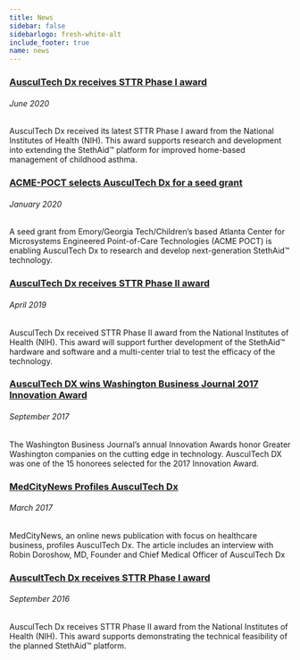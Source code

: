 ```yaml
---
title: News
sidebar: false
sidebarlogo: fresh-white-alt
include_footer: true
name: news
---
```



[//]: # (Image References)

[nih]: /atdx-ai/content/news/nih.png#left "nih"
[acme-poct]: /atdx-ai/content/news/acme-poct.png "acme-poct"
[wbj]: /atdx-ai/content/news/wbj.jpg "wbj"



### [AusculTech Dx receives STTR Phase I award](https://projectreporter.nih.gov/project_info_description.cfm?aid=10010457&map=y)
###### June 2020
AusculTech Dx received its latest STTR Phase I award from the National Institutes of Health (NIH). This award supports research and development into extending the StethAid™ platform for improved home-based management of childhood asthma.

### [ACME-POCT selects AusculTech Dx for a seed grant](https://cimit.net/web/acme-poct/home)
###### January 2020
A seed grant from Emory/Georgia Tech/Children’s based Atlanta Center for Microsystems Engineered Point-of-Care Technologies (ACME POCT) is enabling AusculTech Dx to research and develop next-generation StethAid™ technology.

### [AusculTech Dx receives STTR Phase II award](https://projectreporter.nih.gov/project_info_description.cfm?aid=9680749&icde=44452641&ddparam=&ddvalue=&ddsub=&cr=4&csb=default&cs=ASC&pball)
###### April 2019
AusculTech Dx received STTR Phase II award from the National Institutes of Health (NIH). This award will support further development of the StethAid™ hardware and software and a multi-center trial to test the efficacy of the technology.

### [AusculTech DX wins Washington Business Journal 2017 Innovation Award](https://innovationdistrict.childrensnational.org/auscultech-dx-wins-washington-business-journal-2017-innovation-award/)
###### September 2017
The Washington Business Journal’s annual Innovation Awards honor Greater Washington companies on the cutting edge in technology. AusculTech DX was one of the 15 honorees selected for the 2017 Innovation Award.

### [MedCityNews Profiles AusculTech Dx](https://medcitynews.com/2017/03/medical-device-startup-wants-make-easier-detect-harmless-heart-murmur/?rf=1)
###### March 2017
MedCityNews, an online news publication with focus on healthcare business, profiles AusculTech Dx. The article includes an interview with Robin Doroshow, MD, Founder and Chief Medical Officer of AusculTech Dx

### [AuscultTech Dx receives STTR Phase I award](https://projectreporter.nih.gov/project_info_description.cfm?aid=9202194&icde=44452987&ddparam=&ddvalue=&ddsub=&cr=12&csb=default&cs=ASC&pball_)
###### September 2016
AusculTech Dx receives STTR Phase II award from the National Institutes of Health (NIH). This award supports demonstrating the technical feasibility of the planned StethAid™ platform.